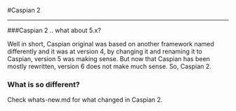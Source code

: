 #Caspian 2

---

###Caspian 2 .. what about 5.x?

Well in short, Caspian original was based on another framework named differently and it was at version 4, by changing it and renaming it to Caspian, version 5 was making sense. But now that Caspian has been mostly rewritten, version 6 does not make much sense. So, Caspian 2.

### What is so different?

Check whats-new.md for what changed in Caspian 2.
